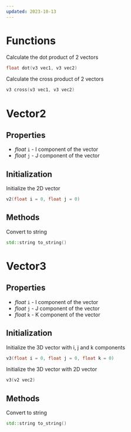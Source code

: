 ```yaml
---
updated: 2023-10-13
---
```


# Functions
Calculate the dot product of 2 vectors
```cpp
float dot(v3 vec1, v3 vec2)
```

Calculate the cross product of 2 vectors
```cpp
v3 cross(v3 vec1, v3 vec2)
```

# Vector2
## Properties
* *float* `i` - I component of the vector
* *float* `j` - J component of the vector

## Initialization
Initialize the 2D vector
```cpp
v2(float i = 0, float j = 0)
```

## Methods
Convert to string
```cpp
std::string to_string()
```

# Vector3
## Properties
* *float* `i` - I component of the vector
* *float* `j` - J component of the vector
* *float* `k` - K component of the vector

## Initialization
Initialize the 3D vector with i, j and k components
```cpp
v3(float i = 0, float j = 0, float k = 0)
```

Initialize the 3D vector with 2D vector
```cpp
v3(v2 vec2)
```

## Methods
Convert to string
```cpp
std::string to_string()
```
